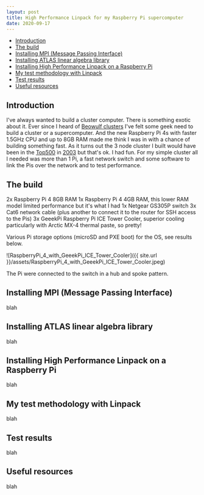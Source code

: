 ```yaml
---
layout: post
title: High Performance Linpack for my Raspberry Pi supercomputer
date: 2020-09-17
---
```


- [Introduction](#introduction)
- [The build](#the-build)
- [Installing MPI (Message Passing Interface)](#installing-mpi-message-passing-interface)
- [Installing ATLAS linear algebra library](#installing-atlas-linear-algebra-library)
- [Installing High Performance Linpack on a Raspberry Pi](#installing-high-performance-linpack-on-a-raspberry-pi)
- [My test methodology with Linpack](#my-test-methodology-with-linpack)
- [Test results](#test-results)
- [Useful resources](#useful-resources)

## Introduction

I've always wanted to build a cluster computer. There is something exotic about it. Ever since I heard of [Beowulf clusters](https://beowulf.org/overview/faq.html) I've felt some geek need to build a cluster or a supercomputer.
And the new Raspberry Pi 4s with faster 1.5GHz CPU and up to 8GB RAM made me think I was in with a chance of building something fast. As it turns out the 3 node cluster I built would have been in the [Top500](https://www.top500.org) in [2003](http://hpl-calculator.sourceforge.net/hpl-calculations.php) but that's ok. I had fun.
For my simple cluster all I needed was more than 1 Pi, a fast network switch and some software to link the Pis over the network and to test performance.

## The build

2x Raspberry Pi 4 8GB RAM
1x Raspberry Pi 4 4GB RAM, this lower RAM model limited performance but it's what I had
1x Netgear GS305P switch
3x Cat6 network cable (plus another to connect it to the router for SSH access to the Pis)
3x GeeekPi Raspberry Pi ICE Tower Cooler, superior cooling particularly with Arctic MX-4 thermal paste, so pretty!

Various Pi storage options (microSD and PXE boot) for the OS, see results below.

![RaspberryPi_4_with_GeeekPi_ICE_Tower_Cooler]({{ site.url }}/assets/RaspberryPi_4_with_GeeekPi_ICE_Tower_Cooler.jpeg)

The Pi were connected to the switch in a hub and spoke pattern.

## Installing MPI (Message Passing Interface)

blah

## Installing ATLAS linear algebra library

blah

## Installing High Performance Linpack on a Raspberry Pi

blah

## My test methodology with Linpack

blah

## Test results

blah

## Useful resources

blah